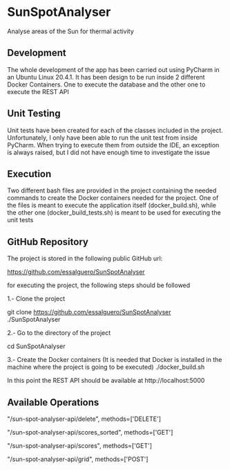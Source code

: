 # SunSpotAnalyser
Analyse areas of the Sun for thermal activity


## Development
The whole development of the app has been carried out using PyCharm in an Ubuntu Linux 20.4.1.
It has been design to be run inside 2 different Docker Containers. One to execute the database and the other one to 
execute the REST API


## Unit Testing
Unit tests have been created for each of the classes included in the project. Unfortunately, I only have been able to 
run the unit test from inside PyCharm. When trying to execute them from outside the IDE, an exception is always raised, 
but I did not have enough time to investigate the issue


## Execution
Two different bash files are provided in the project containing the needed commands to create the Docker containers 
needed for the project. One of the files is meant to execute the application itself (docker_build.sh), while the other 
one (docker_build_tests.sh) is meant to be used for executing the unit tests


## GitHub Repository
The project is stored in the following public GitHub url:

https://github.com/essalguero/SunSpotAnalyser

for executing the project, the following steps should be followed

1.- Clone the project

git clone https://github.com/essalguero/SunSpotAnalyser ./SunSpotAnalyser

2.- Go to the directory of the project

cd SunSpotAnalyser

3.- Create the Docker containers
(It is needed that Docker is installed in the machine where the project is going to be executed)
./docker_build.sh

In this point the REST API should be available at http://localhost:5000


## Available Operations

"/sun-spot-analyser-api/delete", methods=['DELETE']

"/sun-spot-analyser-api/scores_sorted", methods=['GET']

"/sun-spot-analyser-api/scores", methods=['GET']

"/sun-spot-analyser-api/grid", methods=['POST']
